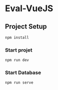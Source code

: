 # Eval-VueJS

## Project Setup

```sh
npm install
```

### Start projet

```sh
npm run dev
```
### Start Database

```sh
npm run serve
```

